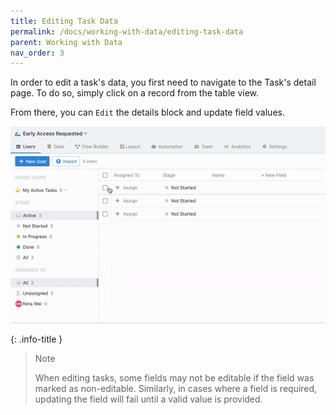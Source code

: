 ```yaml
---
title: Editing Task Data
permalink: /docs/working-with-data/editing-task-data
parent: Working with Data
nav_order: 3
---
```

In order to edit a task's data, you first need to navigate to the Task's detail page. To do so, simply click on a record
from the table view.

From there, you can `Edit` the details block and update field values.

![](/assets/images/bf4d455-edit-task.gif)

{: .info-title }
> Note
>
> When editing tasks, some fields may not be editable if the field was marked as non-editable. Similarly, in cases where
> a field is required, updating the field will fail until a valid value is provided.
